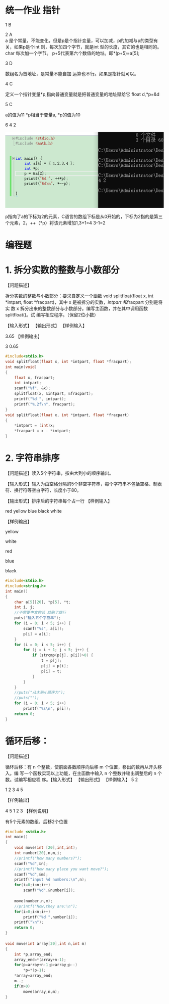 # 统一作业 指针 

1 B  

2 A   
a 是个常量，不能变化，但是p是个指针变量，可以加减，p的加减与p的类型有关，如果p是个int 则，每次加四个字节，就是int 型的长度，其它的也是相同的。char 每次加一个字节。
p+5代表第六个数值的地址。即*(p+5)=a[5];   

3 D  

数组名为首地址，是常量不能自加 运算也不行。如果是指针就可以。    


4  C   

定义一个指针变量*p,指向普通变量就是把普通变量的地址赋给它 float d,*p=&d    

5 C

a的值为11 *p相当于变量a, *p的值为10   

6 4 2  

![图 1](../../../images/a0d87a4527a3a741c748009132ffbeb84e0bd1829734c47fc8a363279041f18e.png)     

p指向了a的下标为2的元素，C语言的数组下标是从0开始的，下标为2指的是第三个元素，2，++（*p）将该元素增加1,3+1=4  3-1=2    

# 编程题 
# 1. 拆分实数的整数与小数部分
【问题描述】

拆分实数的整数与小数部分：要求自定义一个函数 void splitfloat(float x, int *intpart, float *fracpart)，其中 x 是被拆分的实数，*intpart 和*fracpart 分别是将实 数 x 拆分出来的整数部分与小数部分。编写主函数，并在其中调用函数 splitfloat()。试 编写相应程序。（保留2位小数）

【输入形式】
【输出形式】
【样例输入】

3.65
【样例输出】

3 0.65

```CPP
#include<stdio.h>
void splitfloat(float x, int *intpart, float *fracpart);
int main(void)
{
	float x, fracpart;
	int intpart;
	scanf("%f", &x);
	splitfloat(x, &intpart, &fracpart);
	printf("%d ", intpart);
	printf("%.2f\n", fracpart);
}
void splitfloat(float x, int *intpart, float *fracpart)
{
	*intpart = (int)x;
	*fracpart = x - *intpart;
}

```

# 2. 字符串排序
【问题描述】读入5个字符串，按由大到小的顺序输出。

【输入形式】输入为由空格分隔的5个非空字符串，每个字符串不包括空格、制表符、换行符等空白字符，长度小于80。

【输出形式】排序后的字符串每个占一行
【样例输入】

red yellow blue black white

【样例输出】

yellow

white

red

blue

black

```CPP
#include<stdio.h>
#include<string.h>
int main()
{
	char a[5][20], *p[5], *t;
	int i, j;
	//不需要中文的话 就删了就行
	puts("输入五个字符串");
	for (i = 0; i < 5; i++) {
		scanf("%s", a[i]);
		p[i] = a[i];
	}
	for (i = 0; i < 5; i++) {
		for (j = i + 1; j < 5; j++) {
			if (strcmp(p[j], p[i])>0) {
				t = p[j];
				p[j] = p[i];
				p[i] = t;
			}
		}
	}
	//puts("从大到小顺序为");
	//puts("");
	for (i = 0; i < 5; i++)
		printf("%s\n", p[i]);
	return 0;
}


```

# 循环后移：
【问题描述】

循环后移：有 n 个整数，使前面各数顺序向后移 m 个位置，移出的数再从开头移入。编 写一个函数实现以上功能，在主函数中输入 n 个整数并输出调整后的 n 个数。试编写相应程 序。【输入形式】
【输出形式】
【样例输入】
5 2

1 2 3 4 5

【样例输出】

4 5 1 2 3
【样例说明】

有5个元素的数组，后移2个位置

```CPP
#include <stdio.h>
int main()
{
	void move(int [20],int,int);
	int number[20],n,m,i;
	//printf("how many numbers?");
	scanf("%d",&n);
    //printf("how many place you want move?");
	scanf("%d",&m);
	printf("input %d numbers:\n",n);
	for(i=0;i<n;i++)
		scanf("%d",&number[i]);

	move(number,n,m);
	//printf("Now,they are:\n");
	for(i=0;i<n;i++)
		printf("%d ",number[i]);
	printf("\n");
	return 0;
}

void move(int array[20],int n,int m)
{
	int *p,array_end;
	array_end=*(array+n-1);
	for(p=array+n-1;p>array;p--)
		*p=*(p-1);
	*array=array_end;
	m--;
	if(m>0)
		move(array,n,m);
}



```